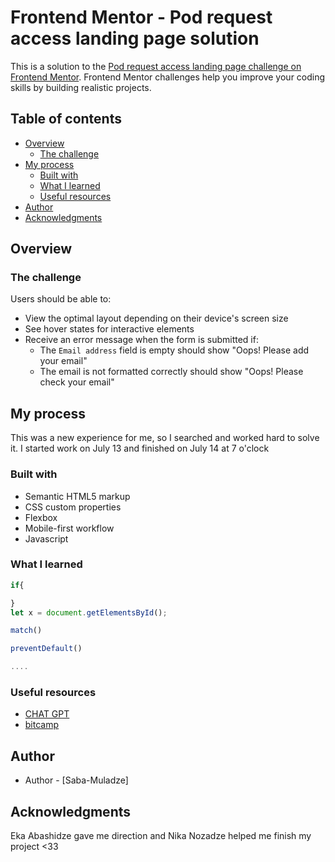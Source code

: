 # Frontend Mentor - Pod request access landing page solution

This is a solution to the [Pod request access landing page challenge on Frontend Mentor](https://www.frontendmentor.io/challenges/pod-request-access-landing-page-eyTmdkLSG). Frontend Mentor challenges help you improve your coding skills by building realistic projects. 

## Table of contents

- [Overview](#overview)
  - [The challenge](#the-challenge)
- [My process](#my-process)
  - [Built with](#built-with)
  - [What I learned](#what-i-learned)
  - [Useful resources](#useful-resources)
- [Author](#author)
- [Acknowledgments](#acknowledgments)

## Overview

### The challenge

Users should be able to:

- View the optimal layout depending on their device's screen size
- See hover states for interactive elements
- Receive an error message when the form is submitted if:
  - The `Email address` field is empty should show "Oops! Please add your email"
  - The email is not formatted correctly should show "Oops! Please check your email"

## My process
This was a new experience for me, so I searched and worked hard to solve it.
 I started work on July 13 and finished on July 14 at 7 o'clock

### Built with

- Semantic HTML5 markup
- CSS custom properties
- Flexbox
- Mobile-first workflow
- Javascript


### What I learned

```js
if{

}
let x = document.getElementsById();

match()

preventDefault()

....
```


### Useful resources

- [CHAT GPT](https://chat.openai.com/) 
- [bitcamp](https://www.youtube.com/@bitcampge)


## Author

- Author - [Saba-Muladze]

## Acknowledgments

Eka Abashidze gave me direction and Nika Nozadze helped me finish my project <33
